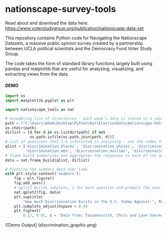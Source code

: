 # nationscape-survey-tools
Read about and download the data here: https://www.voterstudygroup.org/publication/nationscape-data-set 

This repository contains Python code for Navigating the Nationscape Datasets, a massive public opinion survey created by a partnership between UCLA political scientists and the Democracy Fund Voter Study Group. 

The code takes the form of standard library functions largely built using pandas and matplotlib that are useful for analyzing, visualizing, and extracting views from the data.

#### DEMO
```python
import os
import matplotlib.pyplot as plt

import nationscape_tools as nat

# Assembling list of directories - each week's data is stored in a separate directory named nsYYYYMMDD (year, month, starting day)
path = r"C:\Users\Adam\Desktop\Python\NatlElectionData\Nationscape-DataRelease_WeeklyMaterials_DTA\combined"
os.chdir(path)
dirlist = [d for d in os.listdir(path) if not 
           os.path.isfile(os.path.join(path, d))]
# List of questions that I'm interested in analyzing - see the codes for each question in the codebook PDF file in each week's directory
qlist = ['discrimination_blacks', 'discrimination_whites', 'discrimination_women',
         'discrimination_men', 'discrimination_muslims', 'discrimination_christians']
# frame_build summarizes and aggregates the responses to each of the questions we're interested in by combining the data in each directory
data = nat.frame_build(qlist, dirlist)

# Plotting the summary data over time
with plt.style.context('seaborn'):
    fig = plt.figure()
    fig.add_axes()
    # qplot2 builds subplots, 1 for each question and prompts the user if they want to create a unique title for each subplot
    nat.qplot2(fig, data)
    plt.suptitle(
        "How much Discrimination Exists in the U.S. Today Against:", fontsize = 16)
    plt.subplots_adjust(hspace = 0.4)
    plt.figtext(
        0.17, 0.01, s = 'Data from: Tausanovitch, Chris and Lynn Vavreck. 2020. Democracy Fund + UCLA Nationscape. Retrieved from https://www.voterstudygroup.org/publication/nationscape-data-set.')   
```
![Demo Output] (discrimination_graphic.png)


